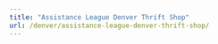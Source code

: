 ```yaml
---
title: "Assistance League Denver Thrift Shop"
url: /denver/assistance-league-denver-thrift-shop/
---
```

